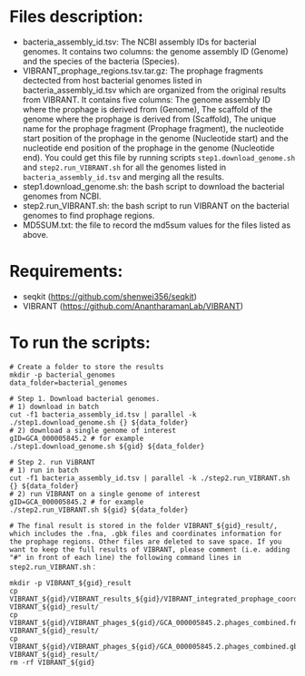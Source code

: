 # Files description:
- bacteria_assembly_id.tsv: The NCBI assembly IDs for bacterial genomes. It contains two columns: the genome assembly ID (Genome) and the species of the bacteria (Species).
- VIBRANT_prophage_regions.tsv.tar.gz: The prophage fragments dectected from host bacterial genomes listed in bacteria_assembly_id.tsv which are organized from the original results from VIBRANT. It contains five columns: The genome assembly ID where the prophage is derived from (Genome), The scaffold of the genome where the prophage is derived from (Scaffold), The unique name for the prophage fragment (Prophage fragment), the nucleotide start position of the prophage in the genome (Nucleotide start) and the nucleotide end position of the prophage in the genome (Nucleotide end). You could get this file by running scripts `step1.download_genome.sh` and `step2.run_VIBRANT.sh` for all the genomes listed in `bacteria_assembly_id.tsv` and merging all the results. 
- step1.download_genome.sh: the bash script to download the bacterial genomes from NCBI.
- step2.run_VIBRANT.sh: the bash script to run VIBRANT on the bacterial genomes to find prophage regions.
- MD5SUM.txt: the file to record the md5sum values for the files listed as above.

# Requirements:
- seqkit (https://github.com/shenwei356/seqkit)
- VIBRANT (https://github.com/AnantharamanLab/VIBRANT)

# To run the scripts:
```
# Create a folder to store the results
mkdir -p bacterial_genomes
data_folder=bacterial_genomes

# Step 1. Download bacterial genomes.
# 1) download in batch
cut -f1 bacteria_assembly_id.tsv | parallel -k ./step1.download_genome.sh {} ${data_folder}
# 2) download a single genome of interest
gID=GCA_000005845.2 # for example
./step1.download_genome.sh ${gid} ${data_folder}

# Step 2. run ViBRANT
# 1) run in batch
cut -f1 bacteria_assembly_id.tsv | parallel -k ./step2.run_VIBRANT.sh {} ${data_folder}
# 2) run VIBRANT on a single genome of interest
gID=GCA_000005845.2 # for example
./step2.run_VIBRANT.sh ${gid} ${data_folder}

# The final result is stored in the folder VIBRANT_${gid}_result/, which includes the .fna, .gbk files and coordinates information for the prophage regions. Other files are deleted to save space. If you want to keep the full results of VIBRANT, please comment (i.e. adding "#" in front of each line) the following command lines in step2.run_VIBRANT.sh：

mkdir -p VIBRANT_${gid}_result
cp VIBRANT_${gid}/VIBRANT_results_${gid}/VIBRANT_integrated_prophage_coordinates_${gid}.tsv  VIBRANT_${gid}_result/
cp VIBRANT_${gid}/VIBRANT_phages_${gid}/GCA_000005845.2.phages_combined.fna  VIBRANT_${gid}_result/
cp VIBRANT_${gid}/VIBRANT_phages_${gid}/GCA_000005845.2.phages_combined.gbk  VIBRANT_${gid}_result/
rm -rf VIBRANT_${gid}

```
